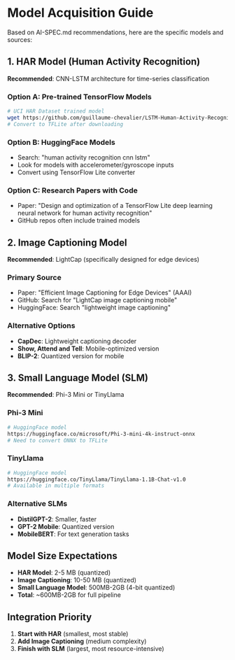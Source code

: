 # Model Acquisition Guide

Based on AI-SPEC.md recommendations, here are the specific models and sources:

## 1. HAR Model (Human Activity Recognition)
**Recommended**: CNN-LSTM architecture for time-series classification

### Option A: Pre-trained TensorFlow Models
```bash
# UCI HAR Dataset trained model
wget https://github.com/guillaume-chevalier/LSTM-Human-Activity-Recognition/blob/master/LSTMHumanActivityRecognition.ipynb
# Convert to TFLite after downloading
```

### Option B: HuggingFace Models
- Search: "human activity recognition cnn lstm"
- Look for models with accelerometer/gyroscope inputs
- Convert using TensorFlow Lite converter

### Option C: Research Papers with Code
- Paper: "Design and optimization of a TensorFlow Lite deep learning neural network for human activity recognition"
- GitHub repos often include trained models

## 2. Image Captioning Model
**Recommended**: LightCap (specifically designed for edge devices)

### Primary Source
- Paper: "Efficient Image Captioning for Edge Devices" (AAAI)
- GitHub: Search for "LightCap image captioning mobile"
- HuggingFace: Search "lightweight image captioning"

### Alternative Options
- **CapDec**: Lightweight captioning decoder
- **Show, Attend and Tell**: Mobile-optimized version
- **BLIP-2**: Quantized version for mobile

## 3. Small Language Model (SLM)
**Recommended**: Phi-3 Mini or TinyLlama

### Phi-3 Mini
```bash
# HuggingFace model
https://huggingface.co/microsoft/Phi-3-mini-4k-instruct-onnx
# Need to convert ONNX to TFLite
```

### TinyLlama
```bash
# HuggingFace model  
https://huggingface.co/TinyLlama/TinyLlama-1.1B-Chat-v1.0
# Available in multiple formats
```

### Alternative SLMs
- **DistilGPT-2**: Smaller, faster
- **GPT-2 Mobile**: Quantized version
- **MobileBERT**: For text generation tasks

## Model Size Expectations
- **HAR Model**: 2-5 MB (quantized)
- **Image Captioning**: 10-50 MB (quantized) 
- **Small Language Model**: 500MB-2GB (4-bit quantized)
- **Total**: ~600MB-2GB for full pipeline

## Integration Priority
1. **Start with HAR** (smallest, most stable)
2. **Add Image Captioning** (medium complexity)
3. **Finish with SLM** (largest, most resource-intensive)